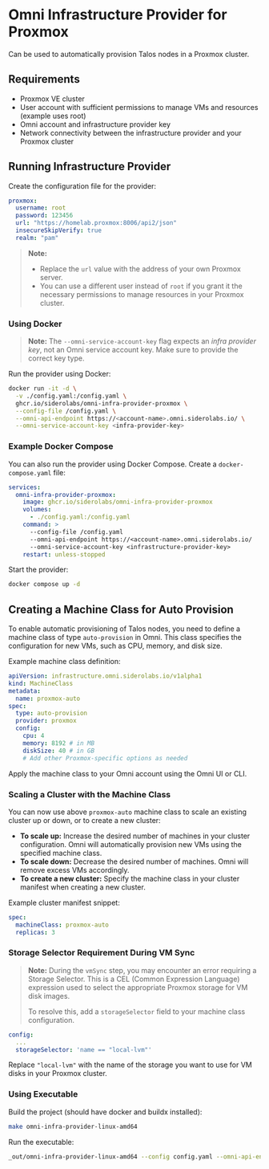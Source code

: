 # Omni Infrastructure Provider for Proxmox

Can be used to automatically provision Talos nodes in a Proxmox cluster.

## Requirements

- Proxmox VE cluster
- User account with sufficient permissions to manage VMs and resources (example uses root)
- Omni account and infrastructure provider key
- Network connectivity between the infrastructure provider and your Proxmox cluster

## Running Infrastructure Provider

Create the configuration file for the provider:

```yaml
proxmox:
  username: root
  password: 123456
  url: "https://homelab.proxmox:8006/api2/json"
  insecureSkipVerify: true
  realm: "pam"
```

> **Note:**
>
> - Replace the `url` value with the address of your own Proxmox server.
> - You can use a different user instead of `root` if you grant it the necessary permissions to manage resources in your Proxmox cluster.

### Using Docker

> **Note:** The `--omni-service-account-key` flag expects an *infra provider key*, not an Omni service account key.
> Make sure to provide the correct key type.

Run the provider using Docker:

```bash
docker run -it -d \
  -v ./config.yaml:/config.yaml \
  ghcr.io/siderolabs/omni-infra-provider-proxmox \
  --config-file /config.yaml \
  --omni-api-endpoint https://<account-name>.omni.siderolabs.io/ \
  --omni-service-account-key <infra-provider-key>
```

### Example Docker Compose

You can also run the provider using Docker Compose.
Create a `docker-compose.yaml` file:

```yaml
services:
  omni-infra-provider-proxmox:
    image: ghcr.io/siderolabs/omni-infra-provider-proxmox
    volumes:
      - ./config.yaml:/config.yaml
    command: >
      --config-file /config.yaml
      --omni-api-endpoint https://<account-name>.omni.siderolabs.io/
      --omni-service-account-key <infrastructure-provider-key>
    restart: unless-stopped
```

Start the provider:

```bash
docker compose up -d
```

## Creating a Machine Class for Auto Provision

To enable automatic provisioning of Talos nodes, you need to define a machine class of type `auto-provision` in Omni.
This class specifies the configuration for new VMs, such as CPU, memory, and disk size.

Example machine class definition:

```yaml
apiVersion: infrastructure.omni.siderolabs.io/v1alpha1
kind: MachineClass
metadata:
  name: proxmox-auto
spec:
  type: auto-provision
  provider: proxmox
  config:
    cpu: 4
    memory: 8192 # in MB
    diskSize: 40 # in GB
    # Add other Proxmox-specific options as needed
```

Apply the machine class to your Omni account using the Omni UI or CLI.

### Scaling a Cluster with the Machine Class

You can now use above `proxmox-auto` machine class to scale an existing cluster up or down, or to create a new cluster:

- **To scale up:** Increase the desired number of machines in your cluster configuration.
  Omni will automatically provision new VMs using the specified machine class.
- **To scale down:** Decrease the desired number of machines.
  Omni will remove excess VMs accordingly.
- **To create a new cluster:** Specify the machine class in your cluster manifest when creating a new cluster.

Example cluster manifest snippet:

```yaml
spec:
  machineClass: proxmox-auto
  replicas: 3
```

### Storage Selector Requirement During VM Sync

> **Note:**
> During the `vmSync` step, you may encounter an error requiring a Storage Selector.
> This is a CEL (Common Expression Language) expression used to select the appropriate Proxmox storage for VM disk images.
>
> To resolve this, add a `storageSelector` field to your machine class configuration.

```yaml
config:
  ...
  storageSelector: 'name == "local-lvm"'
```

Replace `"local-lvm"` with the name of the storage you want to use for VM disks in your Proxmox cluster.

### Using Executable

Build the project (should have docker and buildx installed):

```bash
make omni-infra-provider-linux-amd64
```

Run the executable:

```bash
_out/omni-infra-provider-linux-amd64 --config config.yaml --omni-api-endpoint https://<account-name>.omni.siderolabs.io/ --omni-service-account-key <service-account-key>
```
